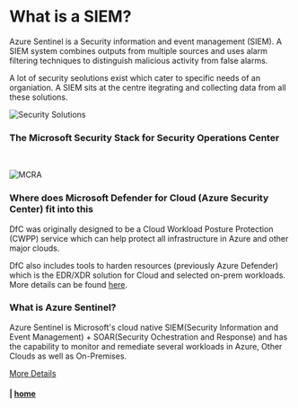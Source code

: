 # What is a SIEM?
Azure Sentinel is a Security information and event management (SIEM). A SIEM system combines outputs from multiple sources and uses alarm filtering techniques to distinguish malicious activity from false alarms.

A lot of security seolutions exist which cater to specific needs of an organiation. A SIEM sits at the centre itegrating and collecting data from all these solutions.

![Security Solutions](./Media/Solutions.PNG)

### The Microsoft Security Stack for Security Operations Center
<br>

![MCRA](./Media/MCRA.PNG)

### Where does Microsoft Defender for Cloud (Azure Security Center) fit into this
DfC was originally designed to be a Cloud Workload Posture Protection (CWPP) service which can help protect all infrastructure in Azure and other major clouds.

DfC also includes tools to harden resources (previously Azure Defender) which is the EDR/XDR solution for Cloud and selected on-prem workloads. More details can be found [here](https://docs.microsoft.com/en-us/azure/security-center/security-center-introduction).

### What is Azure Sentinel?
Azure Sentinel is Microsoft's cloud native SIEM(Security Information and Event Management) + SOAR(Security Ochestration and Response) and has the capability to monitor and remediate several workloads in Azure, Other Clouds as well as On-Premises. 

[More Details](https://docs.microsoft.com/en-us/azure/sentinel/overview)

#### | [home](./welcome.md)


